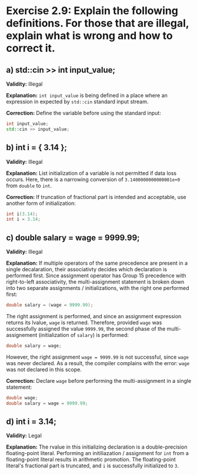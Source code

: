 # Exercise 2.9: Explain the following definitions. For those that are illegal, explain what is wrong and how to correct it.

## a) std::cin >> int input_value;

**Validity:** Illegal

**Explanation:** `int input_value` is being defined in a place where an expression in expected by `std::cin` standard input stream.

**Correction:** Define the variable before using the standard input:

```cpp
int input_value;
std::cin >> input_value;
```

## b) int i = { 3.14 };

**Validity:** Illegal

**Explanation:** List initialization of a variable is not permitted if data loss occurs. Here, there is a narrowing conversion of `3.1400000000000001e+0` from `double` to `int`.

**Correction:** If truncation of fractional part is intended and acceptable, use another form of initialization:

```cpp
int i(3.14);
int i = 3.14;
```

## c) double salary = wage = 9999.99;

**Validity:** Illegal

**Explanation:** If multiple operators of the same precedence are present in a single decalaration, their associativty decides which declaration is performed first. Since assignment operator has Group 15 precedence with right-to-left associativity, the multi-assignment statement is broken down into two separate assignments / initializations, with the right one performed first:

```cpp
double salary = (wage = 9999.99);
```

The right assignment is performed, and since an assignment expression returns its lvalue, `wage` is returned. Therefore, provided `wage` was successfully assigned the value `9999.99`, the second phase of the multi-assignement (initialization of `salary`) is performed:

```cpp
double salary = wage;
```

However, the right assignment `wage = 9999.99` is not successful, since `wage` was never declared. As a result, the compiler complains with the error: `wage` was not declared in this scope.

**Correction:** Declare `wage` before performing the multi-assignment in a single statement:

```cpp
double wage;
double salary = wage = 9999.99;
```

## d) int i = 3.14;

**Validity:** Legal

**Explanation:** The rvalue in this initializing declaration is a double-precision floating-point literal. Performing an initiliazation / assignment for `int` from a floating-point literal results in arithmetic promotion. The floating-point literal's fractional part is truncated, and `i` is successfully initialized to `3`. 
